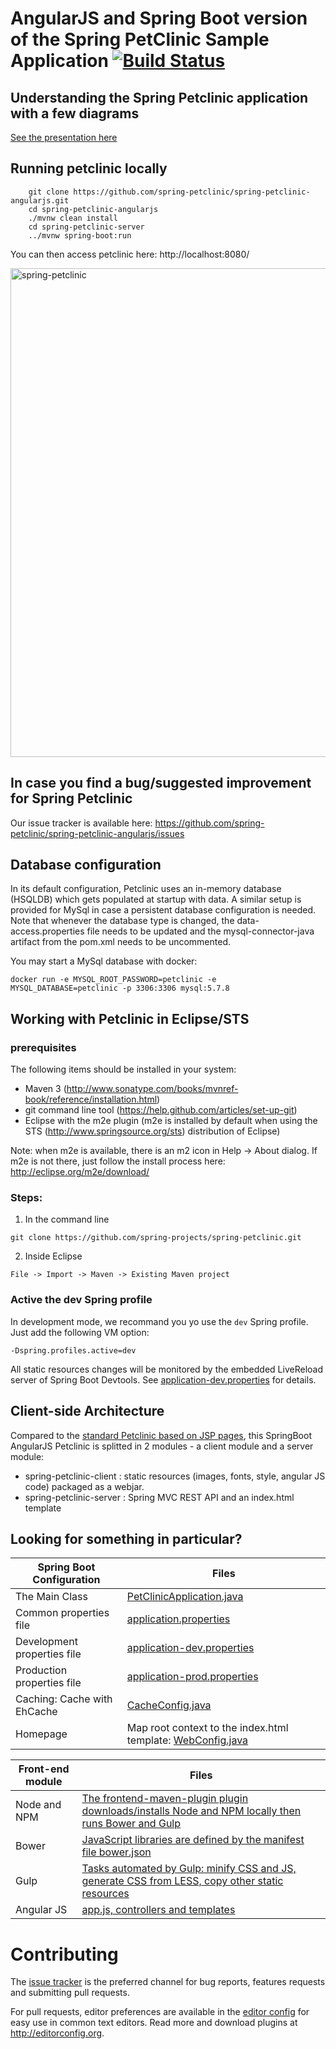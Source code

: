 # AngularJS and Spring Boot version of the Spring PetClinic Sample Application [![Build Status](https://travis-ci.org/spring-petclinic/spring-petclinic-angularjs.svg?branch=master)](https://travis-ci.org/spring-petclinic/spring-petclinic-angularjs/)

## Understanding the Spring Petclinic application with a few diagrams
<a href="https://speakerdeck.com/michaelisvy/spring-petclinic-sample-application">See the presentation here</a>

## Running petclinic locally
```
	git clone https://github.com/spring-petclinic/spring-petclinic-angularjs.git
	cd spring-petclinic-angularjs
	./mvnw clean install
	cd spring-petclinic-server
	../mvnw spring-boot:run
```

You can then access petclinic here: http://localhost:8080/

<img width="782" alt="spring-petclinic" src="https://cloud.githubusercontent.com/assets/838318/19653851/61c1986a-9a16-11e6-8b94-03fd7f775bb3.png">

## In case you find a bug/suggested improvement for Spring Petclinic
Our issue tracker is available here: https://github.com/spring-petclinic/spring-petclinic-angularjs/issues

## Database configuration

In its default configuration, Petclinic uses an in-memory database (HSQLDB) which
gets populated at startup with data. A similar setup is provided for MySql in case a persistent database configuration is needed.
Note that whenever the database type is changed, the data-access.properties file needs to be updated and the mysql-connector-java artifact from the pom.xml needs to be uncommented.

You may start a MySql database with docker:

```
docker run -e MYSQL_ROOT_PASSWORD=petclinic -e MYSQL_DATABASE=petclinic -p 3306:3306 mysql:5.7.8
```

## Working with Petclinic in Eclipse/STS

### prerequisites
The following items should be installed in your system:
* Maven 3 (http://www.sonatype.com/books/mvnref-book/reference/installation.html)
* git command line tool (https://help.github.com/articles/set-up-git)
* Eclipse with the m2e plugin (m2e is installed by default when using the STS (http://www.springsource.org/sts) distribution of Eclipse)

Note: when m2e is available, there is an m2 icon in Help -> About dialog.
If m2e is not there, just follow the install process here: http://eclipse.org/m2e/download/


### Steps:

1) In the command line
```
git clone https://github.com/spring-projects/spring-petclinic.git
```
2) Inside Eclipse
```
File -> Import -> Maven -> Existing Maven project
```

### Active the dev Spring profile

In development mode, we recommand you yo use the ```dev``` Spring profile.
Just add the following VM option:
```
-Dspring.profiles.active=dev
```
All static resources changes will be monitored by the embedded LiveReload server of Spring Boot Devtools.
See [application-dev.properties](spring-petclinic-server/src/main/resources/application-dev.properties) for details.

## Client-side Architecture

Compared to the [standard Petclinic based on JSP pages](https://github.com/spring-projects/spring-petclinic), 
this SpringBoot AngularJS Petclinic is splitted in 2 modules - a client module and a server module:
* spring-petclinic-client : static resources (images, fonts, style, angular JS code) packaged as a webjar.
* spring-petclinic-server : Spring MVC REST API and an index.html template


## Looking for something in particular?

| Spring Boot Configuration     | Files |
|-------------------------------|-------|
| The Main Class                | [PetClinicApplication.java](spring-petclinic-server/src/main/java/org/springframework/samples/petclinic/PetClinicApplication.java)  |
| Common properties file        | [application.properties](spring-petclinic-server/src/main/resources/application.properties)  |
| Development properties file   | [application-dev.properties](spring-petclinic-server/src/main/resources/application-dev.properties)  |
| Production properties file    | [application-prod.properties](spring-petclinic-server/src/main/resources/application-prod.properties)  |
| Caching: Cache with EhCache   | [CacheConfig.java](spring-petclinic-server/src/main/java/org/springframework/samples/petclinic/config/CacheConfig.java) |
| Homepage                      | Map root context to the index.html template: [WebConfig.java](spring-petclinic-server/src/main/java/org/springframework/samples/petclinic/config/WebConfig.java) |


| Front-end module  | Files |
|-------------------|-------|
| Node and NPM      | [The frontend-maven-plugin plugin downloads/installs Node and NPM locally then runs Bower and Gulp](spring-petclinic-client/pom.xml)  |
| Bower             | [JavaScript libraries are defined by the manifest file bower.json](spring-petclinic-client/bower.json)  |
| Gulp              | [Tasks automated by Gulp: minify CSS and JS, generate CSS from LESS, copy other static resources](spring-petclinic-client/gulpfile.js)  |
| Angular JS        | [app.js, controllers and templates](spring-petclinic-client/src/scripts/)  |


# Contributing

The [issue tracker](https://github.com/spring-petclinic/spring-petclinic-angularjs/issues) is the preferred channel for bug reports, features requests and submitting pull requests.

For pull requests, editor preferences are available in the [editor config](https://github.com/spring-projects/spring-petclinic/blob/master/.editorconfig) for easy use in common text editors. Read more and download plugins at <http://editorconfig.org>.

